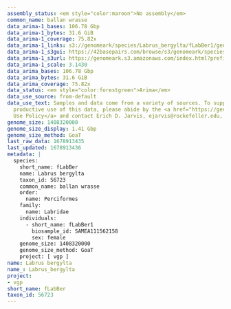 ```yaml
---
assembly_status: <em style="color:maroon">No assembly</em>
common_name: ballan wrasse
data_arima-1_bases: 106.78 Gbp
data_arima-1_bytes: 31.6 GiB
data_arima-1_coverage: 75.82x
data_arima-1_links: s3://genomeark/species/Labrus_bergylta/fLabBer1/genomic_data/arima/<br>
data_arima-1_s3gui: https://42basepairs.com/browse/s3/genomeark/species/Labrus_bergylta/fLabBer1/genomic_data/arima/
data_arima-1_s3url: https://genomeark.s3.amazonaws.com/index.html?prefix=species/Labrus_bergylta/fLabBer1/genomic_data/arima/
data_arima-1_scale: 3.1430
data_arima_bases: 106.78 Gbp
data_arima_bytes: 31.6 GiB
data_arima_coverage: 75.82x
data_status: <em style="color:forestgreen">Arima</em>
data_use_source: from-default
data_use_text: Samples and data come from a variety of sources. To support fair and
  productive use of this data, please abide by the <a href="https://genome10k.soe.ucsc.edu/data-use-policies/">Data
  Use Policy</a> and contact Erich D. Jarvis, ejarvis@rockefeller.edu, with any questions.
genome_size: 1408320000
genome_size_display: 1.41 Gbp
genome_size_method: GoaT
last_raw_data: 1678913435
last_updated: 1678913436
metadata: |
  species:
    short_name: fLabBer
    name: Labrus bergylta
    taxon_id: 56723
    common_name: ballan wrasse
    order:
      name: Perciformes
    family:
      name: Labridae
    individuals:
      - short_name: fLabBer1
        biosample_id: SAMEA111562158
        sex: female
    genome_size: 1408320000
    genome_size_method: GoaT
    project: [ vgp ]
name: Labrus bergylta
name_: Labrus_bergylta
project:
- vgp
short_name: fLabBer
taxon_id: 56723
---
```

